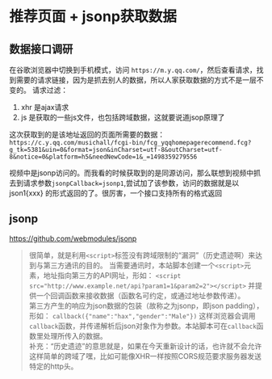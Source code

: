 # 推荐页面 + jsonp获取数据

## 数据接口调研
在谷歌浏览器中切换到手机模式，访问 `https://m.y.qq.com/`，然后查看请求，找到需要的请求链接，因为是抓去别人的数据，所以人家获取数据的方式不是一层不变的。 请求过滤：
1. xhr 是ajax请求
2. js 是获取的一些js文件，也包括跨域数据，这就要说道jsop原理了

这次获取到的是该地址返回的页面所需要的数据：`https://c.y.qq.com/musichall/fcgi-bin/fcg_yqqhomepagerecommend.fcg?g_tk=5381&uin=0&format=json&inCharset=utf-8&outCharset=utf-8&notice=0&platform=h5&needNewCode=1&_=1498359279556`

视频中是jsonp访问的。而我看的时候获取到的是同源访问，那么联想到视频中抓去到请求参数`jsonpCallback=jsonp1`,尝试加了该参数，访问的数据就是以json1{xxx} 的形式返回的了。很厉害，一个接口支持所有的格式返回

## jsonp
https://github.com/webmodules/jsonp

> 很简单，就是利用`<script>`标签没有跨域限制的“漏洞”（历史遗迹啊）来达到与第三方通讯的目的。
 当需要通讯时，本站脚本创建一个`<script>`元素，地址指向第三方的API网址，形如： `<script src="http://www.example.net/api?param1=1&param2=2"></script>`     并提供一个回调函数来接收数据（函数名可约定，或通过地址参数传递）。     
 第三方产生的响应为json数据的包装（故称之为jsonp，即json padding），形如：     `callback({"name":"hax","gender":"Male"})`     这样浏览器会调用`callback`函数，并传递解析后json对象作为参数。本站脚本可在`callback`函数里处理所传入的数据。    
补充：“历史遗迹”的意思就是，如果在今天重新设计的话，也许就不会允许这样简单的跨域了嘿，比如可能像XHR一样按照CORS规范要求服务器发送特定的http头。